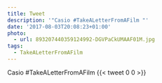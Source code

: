 ```yaml
---
title: Tweet
description: '"Casio #TakeALetterFromAFilm "'
date: '2017-08-03T20:08:23+01:00'
photo:
  - url: 893207440359124992-DGVPaCkUMAAF01M.jpg
tags:
  - TakeALetterFromAFilm
---
```

Casio #TakeALetterFromAFilm 
      {{< tweet 0 0 >}}
    
